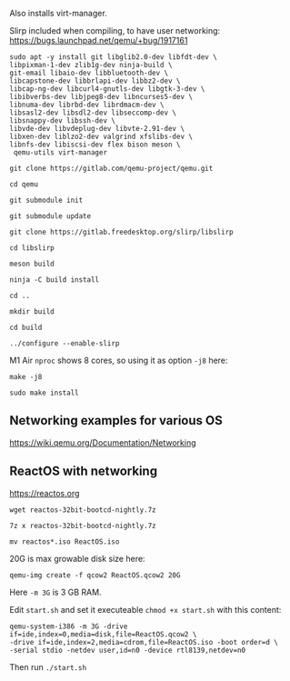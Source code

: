 Also installs virt-manager.

Slirp included when compiling, to have user networking:
https://bugs.launchpad.net/qemu/+bug/1917161

```
sudo apt -y install git libglib2.0-dev libfdt-dev \
libpixman-1-dev zlib1g-dev ninja-build \
git-email libaio-dev libbluetooth-dev \
libcapstone-dev libbrlapi-dev libbz2-dev \
libcap-ng-dev libcurl4-gnutls-dev libgtk-3-dev \
libibverbs-dev libjpeg8-dev libncurses5-dev \
libnuma-dev librbd-dev librdmacm-dev \
libsasl2-dev libsdl2-dev libseccomp-dev \
libsnappy-dev libssh-dev \
libvde-dev libvdeplug-dev libvte-2.91-dev \
libxen-dev liblzo2-dev valgrind xfslibs-dev \
libnfs-dev libiscsi-dev flex bison meson \
 qemu-utils virt-manager

git clone https://gitlab.com/qemu-project/qemu.git

cd qemu

git submodule init

git submodule update

git clone https://gitlab.freedesktop.org/slirp/libslirp

cd libslirp

meson build

ninja -C build install

cd ..

mkdir build

cd build

../configure --enable-slirp
```
M1 Air `nproc` shows 8 cores, so using it as option `-j8` here:
```
make -j8

sudo make install
```

## Networking examples for various OS

https://wiki.qemu.org/Documentation/Networking

## ReactOS with networking

https://reactos.org

```
wget reactos-32bit-bootcd-nightly.7z

7z x reactos-32bit-bootcd-nightly.7z

mv reactos*.iso ReactOS.iso
```
20G is max growable disk size here:
```
qemu-img create -f qcow2 ReactOS.qcow2 20G
```
Here `-m 3G` is 3 GB RAM.

Edit `start.sh` and set it executeable `chmod +x start.sh` with this content:
```
qemu-system-i386 -m 3G -drive if=ide,index=0,media=disk,file=ReactOS.qcow2 \
-drive if=ide,index=2,media=cdrom,file=ReactOS.iso -boot order=d \
-serial stdio -netdev user,id=n0 -device rtl8139,netdev=n0
```
Then run `./start.sh`